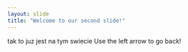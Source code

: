 ```yaml
---
layout: slide
title: "Welcome to our second slide!"
---
```

tak to juz jest na tym swiecie
Use the left arrow to go back!
